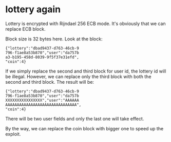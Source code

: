 # lottery again

Lottery is encrypted with Rijndael 256 ECB mode. It's obviously that we can replace ECB block.

Block size is 32 bytes here. Look at the block:

```
{"lottery":"dbad9437-d763-46cb-9
796-f1ae8a53b870","user":"da757b
a3-b195-458d-8039-9f5f37e31efd",
"coin":4}
```

If we simply replace the second and third block for user id, the lottery id will be illegal.
However, we can replace only the third block with both the second and third block. The result will be:

```
{"lottery":"dbad9437-d763-46cb-9
796-f1ae8a53b870","user":"da757b
XXXXXXXXXXXXXXXX","user":"AAAAAA
AAAAAAAAAAAAAAAAAAAAAAAAAAAAAAA",
"coin":4}
```

There will be two user fields and only the last one will take effect.

By the way, we can replace the coin block with bigger one to speed up the exploit.
